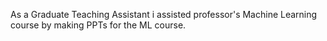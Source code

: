 As a Graduate Teaching Assistant i assisted professor's Machine Learning course by making PPTs for the ML course.
